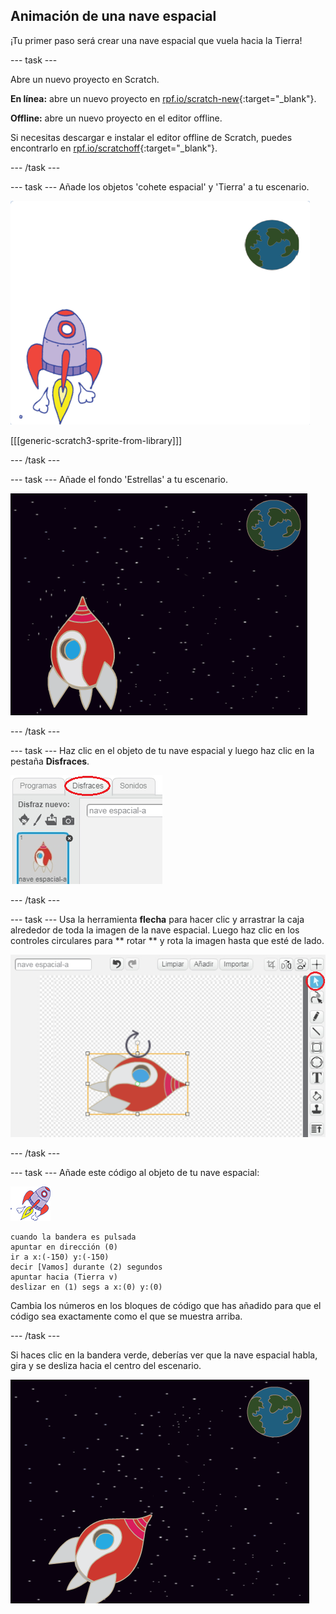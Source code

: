 ## Animación de una nave espacial

¡Tu primer paso será crear una nave espacial que vuela hacia la Tierra!

\--- task \---

Abre un nuevo proyecto en Scratch.

**En línea:** abre un nuevo proyecto en [rpf.io/scratch-new](http://rpf.io/scratchon){:target="_blank"}.

**Offline:** abre un nuevo proyecto en el editor offline.

Si necesitas descargar e instalar el editor offline de Scratch, puedes encontrarlo en [rpf.io/scratchoff](http://rpf.io/scratchoff){:target="_blank"}.

\--- /task \---

\--- task \--- Añade los objetos 'cohete espacial' y 'Tierra' a tu escenario.

![Figuras de la nave espacial y de la Tierra](images/space-sprites.png)

[[[generic-scratch3-sprite-from-library]]]

\--- /task \---

\--- task \--- Añade el fondo 'Estrellas' a tu escenario.

![Un fondo espacial](images/space-backdrop.png)

\--- /task \---

\--- task \--- Haz clic en el objeto de tu nave espacial y luego haz clic en la pestaña **Disfraces**.

![Disfraz de la figura](images/space-costume.png)

\--- /task \---

\--- task \--- Usa la herramienta **flecha** para hacer clic y arrastrar la caja alrededor de toda la imagen de la nave espacial. Luego haz clic en los controles circulares para ** rotar ** y rota la imagen hasta que esté de lado.

![Rotando un disfraz](images/space-rotate.png)

\--- /task \---

\--- task \--- Añade este código al objeto de tu nave espacial:

![Objeto nave espacial](images/sprite-spaceship.png)

```blocks3
cuando la bandera es pulsada
apuntar en dirección (0)
ir a x:(-150) y:(-150)
decir [Vamos] durante (2) segundos
apuntar hacia (Tierra v)
deslizar en (1) segs a x:(0) y:(0)
```

Cambia los números en los bloques de código que has añadido para que el código sea exactamente como el que se muestra arriba.

\--- /task \---

Si haces clic en la bandera verde, deberías ver que la nave espacial habla, gira y se desliza hacia el centro del escenario.

![Probando una animación de la nave espacial](images/space-animate-stage.png)